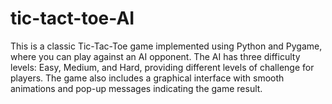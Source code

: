 # tic-tact-toe-AI
 This is a classic Tic-Tac-Toe game implemented using Python and Pygame, where you can play against an AI opponent. The AI has three difficulty levels: Easy, Medium, and Hard, providing different levels of challenge for players. The game also includes a graphical interface with smooth animations and pop-up messages indicating the game result.

